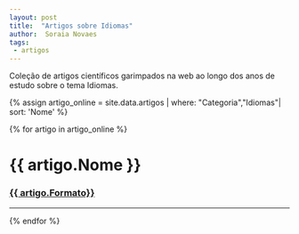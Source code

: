 ```yaml
---
layout: post
title:  "Artigos sobre Idiomas"
author:  Soraia Novaes
tags: 
 - artigos 
---
```


<p>Coleção de artigos científicos garimpados na web ao longo dos anos de estudo sobre o tema Idiomas.</p>

 {% assign artigo_online = site.data.artigos  | where: "Categoria","Idiomas"| sort: 'Nome'  %}

{% for artigo in artigo_online %}
<h1 class="post-title">{{ artigo.Nome }}</h1>

<h3><a href="{{ artigo.url}}">{{ artigo.Formato}}</a></h3>


<hr>

 {% endfor %}      
